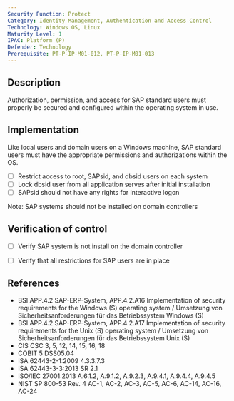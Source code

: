 ```yaml
---
Security Function: Protect
Category: Identity Management, Authentication and Access Control
Technology: Windows OS, Linux
Maturity Level: 1
IPAC: Platform (P)
Defender: Technology
Prerequisite: PT-P-IP-M01-012, PT-P-IP-M01-013
---
```


## Description

Authorization, permission, and access for SAP standard users must properly be secured and configured within the operating system in use.

## Implementation

Like local users and domain users on a Windows machine, SAP standard users must have the appropriate permissions and authorizations within the OS.

- [ ] Restrict access to root, SAPsid, and dbsid users on each system  
- [ ] Lock dbsid user from all application serves after initial installation
- [ ] SAPsid should not have any rights for interactive logon

Note: SAP systems should not be installed on domain controllers

## Verification of control

- [ ] Verify SAP system is not install on the domain controller
- [ ] Verify that all restrictions for SAP users are in place


## References
- BSI APP.4.2 SAP-ERP-System, APP.4.2.A16 Implementation of security requirements for the Windows (S) operating system / Umsetzung von Sicherheitsanforderungen für das Betriebssystem Windows (S)
- BSI APP.4.2 SAP-ERP-System, APP.4.2.A17 Implementation of security requirements for the Unix (S) operating system / Umsetzung von Sicherheitsanforderungen für das Betriebssystem Unix (S)
- CIS CSC 3, 5, 12, 14, 15, 16, 18
- COBIT 5 DSS05.04
- ISA 62443-2-1:2009 4.3.3.7.3
- ISA 62443-3-3:2013 SR 2.1
- ISO/IEC 27001:2013 A.6.1.2, A.9.1.2, A.9.2.3, A.9.4.1, A.9.4.4, A.9.4.5
- NIST SP 800-53 Rev. 4 AC-1, AC-2, AC-3, AC-5, AC-6, AC-14, AC-16, AC-24
